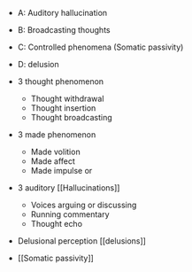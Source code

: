 - A: Auditory hallucination
- B: Broadcasting thoughts
- C: Controlled phenomena (Somatic passivity)
- D: delusion 

- 3 thought phenomenon
	- Thought withdrawal
	- Thought insertion 
	- Thought broadcasting
- 3 made phenomenon 
	- Made volition
	- Made affect
	- Made impulse or 
- 3 auditory [[Hallucinations]] 
	- Voices arguing or discussing
	- Running commentary 
	- Thought echo 
- Delusional perception [[delusions]] 
- [[Somatic passivity]] 